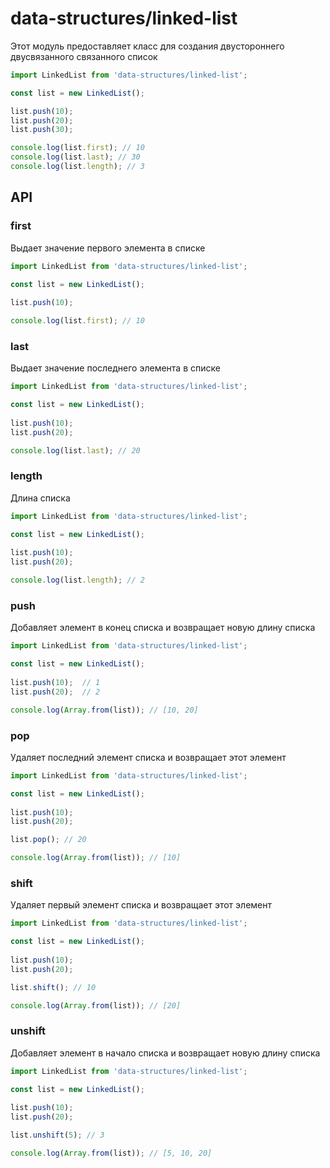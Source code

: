 # data-structures/linked-list

Этот модуль предоставляет класс для создания двустороннего двусвязанного связанного список

```js
import LinkedList from 'data-structures/linked-list';

const list = new LinkedList();

list.push(10);
list.push(20);
list.push(30);

console.log(list.first); // 10
console.log(list.last); // 30
console.log(list.length); // 3
```

## API

### first

Выдает значение первого элемента в списке

```js
import LinkedList from 'data-structures/linked-list';

const list = new LinkedList();
  
list.push(10);

console.log(list.first); // 10
```

### last

Выдает значение последнего элемента в списке

```js
import LinkedList from 'data-structures/linked-list';

const list = new LinkedList();
  
list.push(10);
list.push(20);

console.log(list.last); // 20
```

### length

Длина списка

```js
import LinkedList from 'data-structures/linked-list';

const list = new LinkedList();
  
list.push(10);
list.push(20);

console.log(list.length); // 2
```

### push

Добавляет элемент в конец списка и возвращает новую длину списка

```js
import LinkedList from 'data-structures/linked-list';

const list = new LinkedList();
  
list.push(10);  // 1
list.push(20);  // 2

console.log(Array.from(list)); // [10, 20]
```

### pop

Удаляет последний элемент списка и возвращает этот элемент

```js
import LinkedList from 'data-structures/linked-list';

const list = new LinkedList();
  
list.push(10);
list.push(20); 

list.pop(); // 20

console.log(Array.from(list)); // [10]
```

### shift

Удаляет первый элемент списка и возвращает этот элемент

```js
import LinkedList from 'data-structures/linked-list';

const list = new LinkedList();
  
list.push(10);
list.push(20); 

list.shift(); // 10

console.log(Array.from(list)); // [20]
```

### unshift

Добавляет элемент в начало списка и возвращает новую длину списка

```js
import LinkedList from 'data-structures/linked-list';

const list = new LinkedList();
  
list.push(10);
list.push(20); 

list.unshift(5); // 3

console.log(Array.from(list)); // [5, 10, 20]
```
